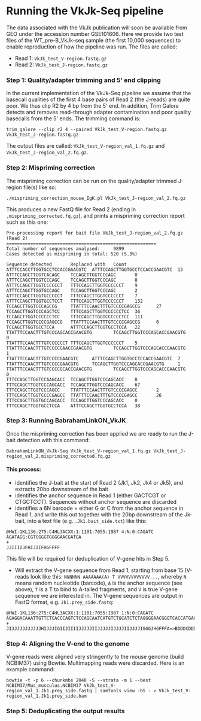 # Running the VkJk-Seq pipeline

The data associated with the VkJk publication will soon be available from GEO under the accession number GSE101606. Here we provide two test files of the WT_pre-B_VkJk-seq sample (the first 10,000 sequences) to enable reproduction of how the pipeline was run. The files are called: 

 * Read 1: `VkJk_test_V-region.fastq.gz`
 * Read 2: `VkJk_test_J-region.fastq.gz`
 
 
### Step 1: Quality/adapter trimming and 5' end clipping

In the current implementation of the VkJk-Seq pipeline we assume that the basecall qualities of the first 4 base pairs of Read 2 (the J-reads) are quite poor. We thus clip R2 by 4 bp from the 5' end. In addition, Trim Galore detects and removes read-through adapter contamination and poor quality basecalls from the 5' ends. The trimming command is:

```
trim_galore --clip_r2 4 --paired VkJk_test_V-region.fastq.gz VkJk_test_J-region.fastq.gz
```
The output files are called: `VkJk_test_V-region_val_1.fq.gz` and `VkJk_test_J-region_val_2.fq.gz`.


### Step 2: Mispriming correction

The mispriming correction can be run on the quality/adapter trimmed J-region file(s) like so:

```
./mispriming_correction_mouse_IgK.pl VkJk_test_J-region_val_2.fq.gz
```

This produces a new FastQ file for Read 2 (ending in `.mispriming_corrected.fq.gz`), and prints a mispriming correction report such as this one:

```
Pre-processing report for bait file VkJk_test_J-region_val_2.fq.gz (Read 2)
========================================================
Total number of sequences analysed:     9899
Cases detected as mispriming in total: 520 (5.3%)

Sequence detected       Replaced with   Count
ATTTCCACCTTGGTGCCTCCACCGAACGTC  ATTTCCAGCTTGGTGCCTCCACCGAACGTC  13
ATTTCCAGCTTGGTCACAGC    TCCAGCTTGGTCCCAGC       0
ATTTCCAGCTTGGTCCCAGC    TCCAGCTTGGTCCCAGC       8
ATTTCCAGCTTGGTCCCCCCT   TTTCCAGCTTGGTCCCCCCT    9
ATTTCCAGCTTGGTGCCAGC    TCCAGCTTGGTCCCAGC       2
ATTTCCAGCTTGGTGCCCCCT   TTTCCAGCTTGGTCCCCCCT    7
ATTTCCAGCTTGGTGCCTCCT   TTTCCAGCTTGGTCCCCCCT    132
TCCAGCTTGGTCCCAGCCG     TTATTTCCAACTTTGTCCCCGAGCCG      27
TCCAGCTTGGTCCCAGCTCC    TTTCCAGCTTGGTCCCCCCTCC  36
TCCAGCTTGGTCCCCCCTCC    TTTCCAGCTTGGTCCCCCCTCC  111
TCCAGCTTGGTCCCCGAGCCG   TTATTTCCAACTTTGTCCCCGAGCCG      6
TCCAGCTTGGTGCCTCCA      ATTTCCAGCTTGGTGCCTCCA   22
TTATTTCCAACTTTGTCCCAGCACCGAACGTG        TCCAGCTTGGTCCCAGCACCGAACGTG     0
TTATTTCCAACTTTGTCCCCCCT TTTCCAGCTTGGTCCCCCCT    5
TTATTTCCAACTTTGTCCCCGAACCGAACGTG        TCCAGCTTGGTCCCAGCACCGAACGTG     1
TTATTTCCAACTTTGTCCCCGAACGTC     ATTTCCAGCTTGGTGCCTCCACCGAACGTC  7
TTATTTCCAACTTTGTCCCCGAACGTG     TCCAGCTTGGTCCCAGCACCGAACGTG     1
TTATTTCCAACTTTGTCCCCGCACCGAACGTG        TCCAGCTTGGTCCCAGCACCGAACGTG     0
TTTCCAGCTTGGTCCAAGCACC  TCCAGCTTGGTCCCAGCACC    0
TTTCCAGCTTGGTCCCAGCACC  TCCAGCTTGGTCCCAGCACC    67
TTTCCAGCTTGGTCCCAGCC    TTATTTCCAACTTTGTCCCCGAGCC       2
TTTCCAGCTTGGTCCCCGAGCC  TTATTTCCAACTTTGTCCCCGAGCC       26
TTTCCAGCTTGGTGCCAGCACC  TCCAGCTTGGTCCCAGCACC    0
TTTCCAGCTTGGTGCCTCCA    ATTTCCAGCTTGGTGCCTCCA   38
```


### Step 3: Running BabrahamLinkON_VkJK

Once the mispriming correction has been applied we are ready to run the J-bait detection with this command:

```
BabrahamLinkON_VkJk-Seq VkJk_test_V-region_val_1.fq.gz VkJk_test_J-region_val_2.mispriming_corrected.fq.gz
```

#### This process:

- identifies the J-bait at the start of Read 2 (Jk1, Jk2, Jk4 or Jk5), and extracts 20bp downstream of the bait
- identifies the anchor sequence in Read 1 (either GACTCGT or CTGCTCCT). Sequences without anchor sequence are discarded
- identifies a 6N barcode + either G or C from the anchor sequence in Read 1, and write this out together with the 20bp downstream of the Jk-bait, into a text file (e.g. `.Jk1.bait_side.txt`) like this: 

```
@HWI-1KL136:275:C4HL3ACXX:1:1101:7055:1987 4:N:0:CAGATC
AGATAGG:CGTCGGGTGGGGAACGATGA
+
JJIIIIJFHIJIIFHGFFFF
```
This file will be required for deduplication of V-gene hits in Step 5.

- Will extract the V-gene sequence from Read 1, starting from base 15 (V-reads look like this:
`NNNNNN AAAAAAA(A) T VVVVVVVVVVVV...`,
whereby `N` means random nucleotide (barcode), `A` is the anchor sequence (see above), `T` is a T to bind to A-tailed fragments, and `V` is true V-gene sequence we are interested in. The V-gene sequences are output in FastQ format, e.g. `Jk1.prey_side.fastq`:

```
@HWI-1KL136:275:C4HL3ACXX:1:1101:7055:1987 1:N:0:CAGATC
AGAGGACAAATTGTTCTCACCCAGTCTCCAGCAATCATGTCTGCATCTCTAGGGGAACGGGTCACCATGACCTGCACTGCCAGCTC
+
JIJJJJJJJJJJJHIJJJIGIIJIIIIJJJJJIIJJJJJIJJJJIIJJJJIGGGJHGFFFA=>BDDDCDDDDDDDDDDDDDDDDDD
```

### Step 4: Aligning the V-end to the genome
V-gene reads were aligned very stringently to the mouse genome (build NCBIM37) using Bowtie. Multimapping reads were discarded. Here is an example command:

```
bowtie -t -p 6 --chunkmbs 2048 -S --strata -m 1 --best NCBIM37/Mus_musculus.NCBIM37 VkJk_test_V-region_val_1.Jk1.prey_side.fastq | samtools view -bS - > VkJk_test_V-region_val_1.Jk1.prey_side.bam
```

### Step 5: Deduplicating the output results


